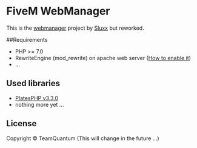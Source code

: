 # FiveM WebManager
This is the [webmanager](https://github.com/Slluxx/fivem-webmanager-v2) project by [Sluxx](https://github.com/Slluxx) but reworked.


##Requirements
- PHP >= 7.0
- RewriteEngine (mod_rewrite) on apache web server ([How to enable it](https://stackoverflow.com/a/5758551))
- ...


## Used libraries
- [PlatesPHP v3.3.0](http://platesphp.com/v3/)
- nothing more yet ...


## License
Copyright © TeamQuantum
(This will change in the future ...)